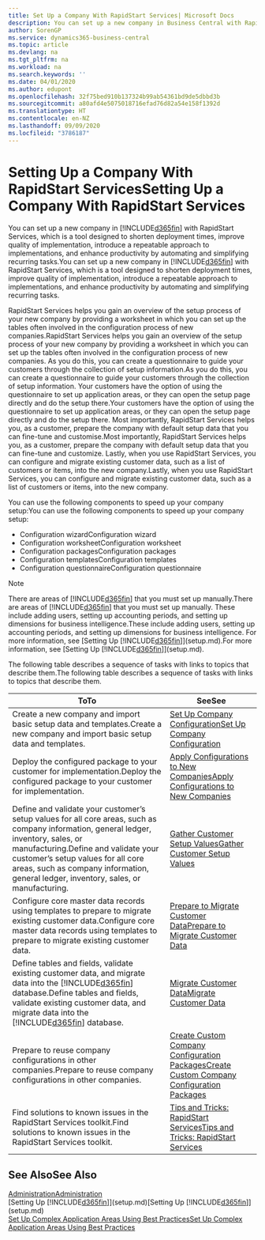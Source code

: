 ```yaml
---
title: Set Up a Company With RapidStart Services| Microsoft Docs
description: You can set up a new company in Business Central with RapidStart services, which is a tool designed to shorten deployment times, improve quality of implementation, introduce a repeatable approach to implementations, and enhance productivity by automating and simplifying recurring tasks.
author: SorenGP
ms.service: dynamics365-business-central
ms.topic: article
ms.devlang: na
ms.tgt_pltfrm: na
ms.workload: na
ms.search.keywords: ''
ms.date: 04/01/2020
ms.author: edupont
ms.openlocfilehash: 32f75bed910b137324b99ab54361bd9de5dbbd3b
ms.sourcegitcommit: a80afd4e5075018716efad76d82a54e158f1392d
ms.translationtype: HT
ms.contentlocale: en-NZ
ms.lasthandoff: 09/09/2020
ms.locfileid: "3786187"
---
```

# <a name="setting-up-a-company-with-rapidstart-services"></a><span data-ttu-id="1f5be-103">Setting Up a Company With RapidStart Services</span><span class="sxs-lookup"><span data-stu-id="1f5be-103">Setting Up a Company With RapidStart Services</span></span>
<span data-ttu-id="1f5be-104">You can set up a new company in [!INCLUDE[d365fin](includes/d365fin_md.md)] with RapidStart Services, which is a tool designed to shorten deployment times, improve quality of implementation, introduce a repeatable approach to implementations, and enhance productivity by automating and simplifying recurring tasks.</span><span class="sxs-lookup"><span data-stu-id="1f5be-104">You can set up a new company in [!INCLUDE[d365fin](includes/d365fin_md.md)] with RapidStart Services, which is a tool designed to shorten deployment times, improve quality of implementation, introduce a repeatable approach to implementations, and enhance productivity by automating and simplifying recurring tasks.</span></span>  

<span data-ttu-id="1f5be-105">RapidStart Services helps you gain an overview of the setup process of your new company by providing a worksheet in which you can set up the tables often involved in the configuration process of new companies.</span><span class="sxs-lookup"><span data-stu-id="1f5be-105">RapidStart Services helps you gain an overview of the setup process of your new company by providing a worksheet in which you can set up the tables often involved in the configuration process of new companies.</span></span> <span data-ttu-id="1f5be-106">As you do this, you can create a questionnaire to guide your customers through the collection of setup information.</span><span class="sxs-lookup"><span data-stu-id="1f5be-106">As you do this, you can create a questionnaire to guide your customers through the collection of setup information.</span></span> <span data-ttu-id="1f5be-107">Your customers have the option of using the questionnaire to set up application areas, or they can open the setup page directly and do the setup there.</span><span class="sxs-lookup"><span data-stu-id="1f5be-107">Your customers have the option of using the questionnaire to set up application areas, or they can open the setup page directly and do the setup there.</span></span> <span data-ttu-id="1f5be-108">Most importantly, RapidStart Services helps you, as a customer, prepare the company with default setup data that you can fine-tune and customise.</span><span class="sxs-lookup"><span data-stu-id="1f5be-108">Most importantly, RapidStart Services helps you, as a customer, prepare the company with default setup data that you can fine-tune and customize.</span></span> <span data-ttu-id="1f5be-109">Lastly, when you use RapidStart Services, you can configure and migrate existing customer data, such as a list of customers or items, into the new company.</span><span class="sxs-lookup"><span data-stu-id="1f5be-109">Lastly, when you use RapidStart Services, you can configure and migrate existing customer data, such as a list of customers or items, into the new company.</span></span>

<span data-ttu-id="1f5be-110">You can use the following components to speed up your company setup:</span><span class="sxs-lookup"><span data-stu-id="1f5be-110">You can use the following components to speed up your company setup:</span></span>  

-   <span data-ttu-id="1f5be-111">Configuration wizard</span><span class="sxs-lookup"><span data-stu-id="1f5be-111">Configuration wizard</span></span>  
-   <span data-ttu-id="1f5be-112">Configuration worksheet</span><span class="sxs-lookup"><span data-stu-id="1f5be-112">Configuration worksheet</span></span>  
-   <span data-ttu-id="1f5be-113">Configuration packages</span><span class="sxs-lookup"><span data-stu-id="1f5be-113">Configuration packages</span></span>  
-   <span data-ttu-id="1f5be-114">Configuration templates</span><span class="sxs-lookup"><span data-stu-id="1f5be-114">Configuration templates</span></span>  
-   <span data-ttu-id="1f5be-115">Configuration questionnaire</span><span class="sxs-lookup"><span data-stu-id="1f5be-115">Configuration questionnaire</span></span>  

> [!Note]  
>  <span data-ttu-id="1f5be-116">There are areas of [!INCLUDE[d365fin](includes/d365fin_md.md)] that you must set up manually.</span><span class="sxs-lookup"><span data-stu-id="1f5be-116">There are areas of [!INCLUDE[d365fin](includes/d365fin_md.md)] that you must set up manually.</span></span> <span data-ttu-id="1f5be-117">These include adding users, setting up accounting periods, and setting up dimensions for business intelligence.</span><span class="sxs-lookup"><span data-stu-id="1f5be-117">These include adding users, setting up accounting periods, and setting up dimensions for business intelligence.</span></span> <span data-ttu-id="1f5be-118">For more information, see [Setting Up [!INCLUDE[d365fin](includes/d365fin_md.md)]](setup.md).</span><span class="sxs-lookup"><span data-stu-id="1f5be-118">For more information, see [Setting Up [!INCLUDE[d365fin](includes/d365fin_md.md)]](setup.md).</span></span>

 <span data-ttu-id="1f5be-119">The following table describes a sequence of tasks with links to topics that describe them.</span><span class="sxs-lookup"><span data-stu-id="1f5be-119">The following table describes a sequence of tasks with links to topics that describe them.</span></span>

|<span data-ttu-id="1f5be-120">**To**</span><span class="sxs-lookup"><span data-stu-id="1f5be-120">**To**</span></span>|<span data-ttu-id="1f5be-121">**See**</span><span class="sxs-lookup"><span data-stu-id="1f5be-121">**See**</span></span>|  
|------------|-------------|  
|<span data-ttu-id="1f5be-122">Create a new company and import basic setup data and templates.</span><span class="sxs-lookup"><span data-stu-id="1f5be-122">Create a new company and import basic setup data and templates.</span></span>|[<span data-ttu-id="1f5be-123">Set Up Company Configuration</span><span class="sxs-lookup"><span data-stu-id="1f5be-123">Set Up Company Configuration</span></span>](admin-set-up-company-configuration.md)|  
|<span data-ttu-id="1f5be-124">Deploy the configured package to your customer for implementation.</span><span class="sxs-lookup"><span data-stu-id="1f5be-124">Deploy the configured package to your customer for implementation.</span></span>|[<span data-ttu-id="1f5be-125">Apply Configurations to New Companies</span><span class="sxs-lookup"><span data-stu-id="1f5be-125">Apply Configurations to New Companies</span></span>](admin-apply-configuration-to-new-companies.md)|
|<span data-ttu-id="1f5be-126">Define and validate your customer’s setup values for all core areas, such as company information, general ledger, inventory, sales, or manufacturing.</span><span class="sxs-lookup"><span data-stu-id="1f5be-126">Define and validate your customer’s setup values for all core areas, such as company information, general ledger, inventory, sales, or manufacturing.</span></span>|[<span data-ttu-id="1f5be-127">Gather Customer Setup Values</span><span class="sxs-lookup"><span data-stu-id="1f5be-127">Gather Customer Setup Values</span></span>](admin-gather-customer-setup-values.md)|  
|<span data-ttu-id="1f5be-128">Configure core master data records using templates to prepare to migrate existing customer data.</span><span class="sxs-lookup"><span data-stu-id="1f5be-128">Configure core master data records using templates to prepare to migrate existing customer data.</span></span>|[<span data-ttu-id="1f5be-129">Prepare to Migrate Customer Data</span><span class="sxs-lookup"><span data-stu-id="1f5be-129">Prepare to Migrate Customer Data</span></span>](admin-use-templates-to-prepare-customer-data-for-migration.md)|  
|<span data-ttu-id="1f5be-130">Define tables and fields, validate existing customer data, and migrate data into the [!INCLUDE[d365fin](includes/d365fin_md.md)] database.</span><span class="sxs-lookup"><span data-stu-id="1f5be-130">Define tables and fields, validate existing customer data, and migrate data into the [!INCLUDE[d365fin](includes/d365fin_md.md)] database.</span></span>|[<span data-ttu-id="1f5be-131">Migrate Customer Data</span><span class="sxs-lookup"><span data-stu-id="1f5be-131">Migrate Customer Data</span></span>](admin-migrate-customer-data.md)|
|<span data-ttu-id="1f5be-132">Prepare to reuse company configurations in other companies.</span><span class="sxs-lookup"><span data-stu-id="1f5be-132">Prepare to reuse company configurations in other companies.</span></span>|[<span data-ttu-id="1f5be-133">Create Custom Company Configuration Packages</span><span class="sxs-lookup"><span data-stu-id="1f5be-133">Create Custom Company Configuration Packages</span></span>](admin-how-to-create-custom-company-configuration-packages.md)|
|<span data-ttu-id="1f5be-134">Find solutions to known issues in the RapidStart Services toolkit.</span><span class="sxs-lookup"><span data-stu-id="1f5be-134">Find solutions to known issues in the RapidStart Services toolkit.</span></span>|[<span data-ttu-id="1f5be-135">Tips and Tricks: RapidStart Services</span><span class="sxs-lookup"><span data-stu-id="1f5be-135">Tips and Tricks: RapidStart Services</span></span>](admin-tips-and-tricks-rapidstart-services.md)|  

## <a name="see-also"></a><span data-ttu-id="1f5be-136">See Also</span><span class="sxs-lookup"><span data-stu-id="1f5be-136">See Also</span></span>  
[<span data-ttu-id="1f5be-137">Administration</span><span class="sxs-lookup"><span data-stu-id="1f5be-137">Administration</span></span>](admin-setup-and-administration.md)  
<span data-ttu-id="1f5be-138">[Setting Up [!INCLUDE[d365fin](includes/d365fin_md.md)]](setup.md)</span><span class="sxs-lookup"><span data-stu-id="1f5be-138">[Setting Up [!INCLUDE[d365fin](includes/d365fin_md.md)]](setup.md)</span></span>  
[<span data-ttu-id="1f5be-139">Set Up Complex Application Areas Using Best Practices</span><span class="sxs-lookup"><span data-stu-id="1f5be-139">Set Up Complex Application Areas Using Best Practices</span></span>](set-up-complex-application-areas-using-best-practices.md)   
